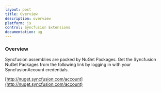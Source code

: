 ```yaml
---
layout: post
title: Overview
description: overview
platform: js
control: Syncfusion Extensions
documentation: ug
---
```


### Overview

Syncfusion assemblies are packed by NuGet Packages. Get the Syncfusion NuGet Packages from the following link by logging in with your SyncfusionAccount credentials. 

[http://nuget.syncfusion.com/account](http://nuget.syncfusion.com/account)

